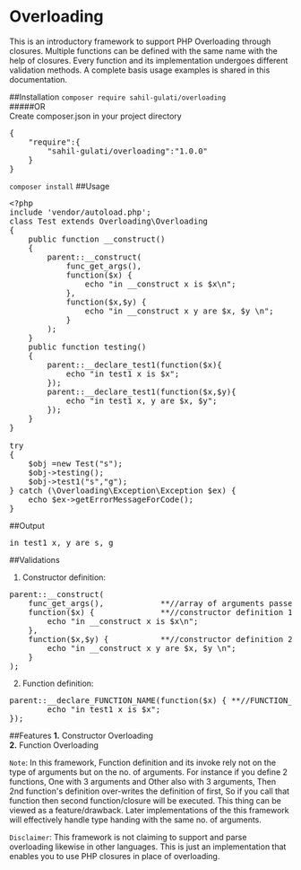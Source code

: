 # Overloading
This is an introductory framework to support PHP Overloading through closures. Multiple functions can be defined with the same name with the help of closures. Every function and its implementation undergoes different validation methods. A complete basis usage examples is shared in this documentation.

##Installation
`composer require sahil-gulati/overloading`<br/>
#####OR<br/>
Create composer.json in your project directory
<pre>
{
    "require":{
        "sahil-gulati/overloading":"1.0.0"
    }
}
</pre>
`composer install`
##Usage
<pre>
&lt;?php
include 'vendor/autoload.php';
class Test extends Overloading\Overloading
{
    public function __construct()
    {
        parent::__construct(
            func_get_args(),
            function($x) {
                echo "in __construct x is $x\n";
            },
            function($x,$y) {
                echo "in __construct x y are $x, $y \n";
            }
        );
    }
    public function testing()
    {
        parent::__declare_test1(function($x){
            echo "in test1 x is $x";
        });
        parent::__declare_test1(function($x,$y){
            echo "in test1 x, y are $x, $y";
        });		
    }
}

try
{
    $obj =new Test("s");
    $obj->testing();
    $obj->test1("s","g");
} catch (\Overloading\Exception\Exception $ex) {
    echo $ex->getErrorMessageForCode();
}
</pre>

##Output
<pre>
in test1 x, y are s, g
</pre>

##Validations
1. Constructor definition:
<pre>
parent::__construct(
    func_get_args(),            **//array of arguments passed in constructor**
    function($x) {              **//constructor definition 1.**
        echo "in __construct x is $x\n";
    },
    function($x,$y) {           **//constructor definition 2.**
        echo "in __construct x y are $x, $y \n";
    }
);
</pre>
2. Function definition:
<pre>
parent::__declare_FUNCTION_NAME(function($x) { **//FUNCTION_NAME is name of function to define**
        echo "in test1 x is $x";
});
</pre>

##Features
**1.** Constructor Overloading<br/>
**2.** Function Overloading


`Note`: In this framework, Function definition and its invoke rely not on the type of arguments but on the no. of arguments. For instance if you define 2 functions, One with 3 arguments and Other also with 3 arguments, Then 2nd function's definition over-writes the definition of first, So if you call that function then second function/closure will be executed. This thing can be viewed as a feature/drawback. Later implementations of the this framework will effectively handle type handing with the same no. of arguments.

`Disclaimer`: This framework is not claiming to support and parse overloading likewise in other languages. This is just an implementation that enables you to use PHP closures in place of overloading.

